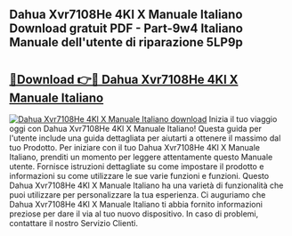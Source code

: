 ## Dahua Xvr7108He 4Kl X Manuale Italiano Download gratuit PDF - Part-9w4 Italiano Manuale dell'utente di riparazione 5LP9p

# <h2><a href="http://df9zuml.blite.top/?on=Dahua+Xvr7108He+4Kl+X+Manuale+Italiano">🔗Download 👉🔴 Dahua Xvr7108He 4Kl X Manuale Italiano</a></h2>

[![Dahua Xvr7108He 4Kl X Manuale Italiano download](https://i.imgur.com/lujVjoI.png)](http://df9zuml.blite.top/?on=Dahua+Xvr7108He+4Kl+X+Manuale+Italiano)
Inizia il tuo viaggio oggi con Dahua Xvr7108He 4Kl X Manuale Italiano! Questa guida per l'utente include una guida dettagliata per aiutarti a ottenere il massimo dal tuo Prodotto. Per iniziare con il tuo Dahua Xvr7108He 4Kl X Manuale Italiano, prenditi un momento per leggere attentamente questo Manuale utente. Fornisce istruzioni dettagliate su come impostare il prodotto e informazioni su come utilizzare le sue varie funzioni e funzioni. Questo Dahua Xvr7108He 4Kl X Manuale Italiano ha una varietà di funzionalità che puoi utilizzare per personalizzare la tua esperienza. Ci auguriamo che Dahua Xvr7108He 4Kl X Manuale Italiano ti abbia fornito informazioni preziose per dare il via al tuo nuovo dispositivo. In caso di problemi, contattare il nostro Servizio Clienti.
